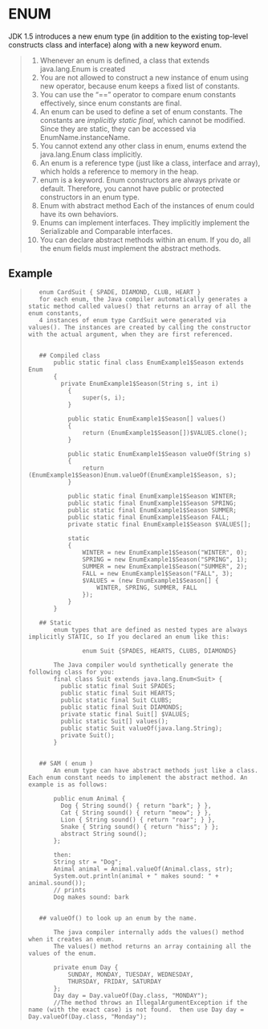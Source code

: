 # ENUM

JDK 1.5 introduces a new enum type (in addition to the existing top-level constructs class and interface) along with a new keyword enum.

>1. Whenever an enum is defined, a class that extends java.lang.Enum is created
>1. You are not allowed to construct a new instance of enum using new operator, because enum keeps a fixed list of constants.
>1. You can use the “==” operator to compare enum constants effectively, since enum constants are final.
>1. An enum can be used to define a set of enum constants. The constants are *implicitly static final*, which cannot be modified. Since they are static, they can be accessed via EnumName.instanceName.
>1. You cannot extend any other class in enum, enums extend the java.lang.Enum class implicitly.
>1. An enum is a reference type (just like a class, interface and array), which holds a reference to memory in the heap.
>1. enum is a keyword. Enum constructors are always private or default. Therefore, you cannot have public or protected constructors in an enum type.
>1. Enum with abstract method Each of the instances of enum could have its own behaviors.
>1. Enums can implement interfaces. They implicitly implement the Serializable and Comparable interfaces.
>1. You can declare abstract methods within an enum. If you do, all the enum fields must implement the abstract methods.

## Example
>        enum CardSuit { SPADE, DIAMOND, CLUB, HEART }
>        for each enum, the Java compiler automatically generates a static method called values() that returns an array of all the enum constants,
>        4 instances of enum type CardSuit were generated via values(). The instances are created by calling the constructor with the actual argument, when they are first referenced.
>        
>
>        ## Compiled class
>            public static final class EnumExample1$Season extends Enum
>            {
>              private EnumExample1$Season(String s, int i)
>                {
>                    super(s, i);
>                }
>
>                public static EnumExample1$Season[] values()
>                {
>                    return (EnumExample1$Season[])$VALUES.clone();
>                }
>
>                public static EnumExample1$Season valueOf(String s)
>                {
>                    return (EnumExample1$Season)Enum.valueOf(EnumExample1$Season, s);
>                }
>
>                public static final EnumExample1$Season WINTER;
>                public static final EnumExample1$Season SPRING;
>                public static final EnumExample1$Season SUMMER;
>                public static final EnumExample1$Season FALL;
>                private static final EnumExample1$Season $VALUES[];
>
>                static
>                {
>                    WINTER = new EnumExample1$Season("WINTER", 0);
>                    SPRING = new EnumExample1$Season("SPRING", 1);
>                    SUMMER = new EnumExample1$Season("SUMMER", 2);
>                    FALL = new EnumExample1$Season("FALL", 3);
>                    $VALUES = (new EnumExample1$Season[] {
>                        WINTER, SPRING, SUMMER, FALL
>                    });
>                }
>            }
>
>        ## Static
>            enum types that are defined as nested types are always implicitly STATIC, so If you declared an enum like this:
>
>                    enum Suit {SPADES, HEARTS, CLUBS, DIAMONDS}
>
>            The Java compiler would synthetically generate the following class for you:
>            final class Suit extends java.lang.Enum<Suit> {
>              public static final Suit SPADES;
>              public static final Suit HEARTS;
>              public static final Suit CLUBS;
>              public static final Suit DIAMONDS;
>              private static final Suit[] $VALUES;
>              public static Suit[] values();
>              public static Suit valueOf(java.lang.String);
>              private Suit();
>            }
>
>
>        ## SAM ( enum )
>            An enum type can have abstract methods just like a class. Each enum constant needs to implement the abstract method. An example is as follows:
>
>            public enum Animal {
>              Dog { String sound() { return "bark"; } },
>              Cat { String sound() { return "meow"; } },
>              Lion { String sound() { return "roar"; } },
>              Snake { String sound() { return "hiss"; } };
>              abstract String sound();
>            };
>
>            then:
>            String str = "Dog";
>            Animal animal = Animal.valueOf(Animal.class, str);
>            System.out.println(animal + " makes sound: " + animal.sound());
>            // prints
>            Dog makes sound: bark
>
>
>        ## valueOf() to look up an enum by the name.
>
>            The java compiler internally adds the values() method when it creates an enum.
>            The values() method returns an array containing all the values of the enum.
>
>            private enum Day {
>                SUNDAY, MONDAY, TUESDAY, WEDNESDAY,
>                THURSDAY, FRIDAY, SATURDAY
>            };
>            Day day = Day.valueOf(Day.class, "MONDAY");
>            //The method throws an IllegalArgumentException if the name (with the exact case) is not found.  then use Day day = Day.valueOf(Day.class, "Monday");
